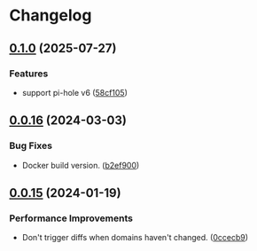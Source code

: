 # Changelog

## [0.1.0](https://github.com/n6g7/bingo/compare/v0.0.16...v0.1.0) (2025-07-27)


### Features

* support pi-hole v6 ([58cf105](https://github.com/n6g7/bingo/commit/58cf10593d88ff469ed07a0d1c149e7a530d601e))

## [0.0.16](https://github.com/n6g7/bingo/compare/v0.0.15...v0.0.16) (2024-03-03)


### Bug Fixes

* Docker build version. ([b2ef900](https://github.com/n6g7/bingo/commit/b2ef9002c5ffe100844a94f2441cf16c63f62d47))

## [0.0.15](https://github.com/n6g7/bingo/compare/v0.0.14...v0.0.15) (2024-01-19)


### Performance Improvements

* Don't trigger diffs when domains haven't changed. ([0ccecb9](https://github.com/n6g7/bingo/commit/0ccecb99ee6a724ba3ab8fbea614e385e7511c2c))
